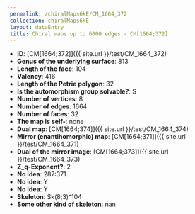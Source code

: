 ```yaml
--- 
 permalink: /chiralMaps6kE/CM_1664_372 
 collection: chiralMaps6kE
 layout: dataEntry
 title: Chiral maps up to 6000 edges - CM[1664;372]
---
```


- **ID**: [CM[1664;372]]({{ site.url }}/test/CM_1664_372)
- **Genus of the underlying surface**: 813
- **Length of the face**: 104
- **Valency**: 416
- **Length of the Petrie polygon**: 32
- **Is the automorphism group solvable?**: S
- **Number of vertices**: 8
- **Number of edges**: 1664
- **Number of faces**: 32
- **The map is self-**: none
- **Dual map**: [CM[1664;374]]({{ site.url }}/test/CM_1664_374)
- **Mirror (enantihomorphic) map**: [CM[1664;371]]({{ site.url }}/test/CM_1664_371)
- **Dual of the mirror image**: [CM[1664;373]]({{ site.url }}/test/CM_1664_373)
- **Z_q-Exponent?**: 2
- **No idea**:  287:371
- **No idea**: Y
- **No idea**: Y
- **Skeleton**: Sk(8;3)^104
- **Some other kind of skeleton**: nan
